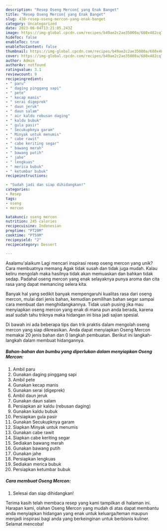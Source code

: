 ```yaml
---
description: "Resep Oseng Mercon{ yang Enak Banget"
title: "Resep Oseng Mercon{ yang Enak Banget"
slug: 430-resep-oseng-mercon-yang-enak-banget
category: Uncategorized
date: 2023-06-04T13:21:05.243Z
image: https://img-global.cpcdn.com/recipes/b49ae2c2ae35000a/680x482cq70/oseng-mercon-foto-resep-utama.jpg
hideToc: false
enableToc: true
enableTocContent: false
thumbnail: https://img-global.cpcdn.com/recipes/b49ae2c2ae35000a/680x482cq70/oseng-mercon-foto-resep-utama.jpg
cover: https://img-global.cpcdn.com/recipes/b49ae2c2ae35000a/680x482cq70/oseng-mercon-foto-resep-utama.jpg
author: Admin
authorAv: notfound
ratingvalue: 3.1
reviewcount: 9
recipeingredient:
- " paru"
- " daging pinggang sapi"
- " pete"
- " kecap manis"
- " serai digeprek"
- " daun jeruk"
- " daun salam"
- " air kaldu rebusan daging"
- " kaldu bubuk"
- " gula pasir"
- " Secukupknya garam"
- " Minyak untuk menumis"
- " cabe rawit"
- " cabe keriting segar"
- " bawang merah"
- " bawang putih"
- " jahe"
- " lengkuas"
- " merica bubuk"
- " ketumbar bubuk"
recipeinstructions:

- "Sudah jadi dan siap dihidangkan!"
categories:
- Resep
tags:
- oseng
- mercon

katakunci: oseng mercon 
nutrition: 245 calories
recipecuisine: Indonesian
preptime: "PT20M"
cooktime: "PT59M"
recipeyield: "2"
recipecategory: Dessert

---
```



Asalamu'alaikum Lagi mencari inspirasi resep oseng mercon yang unik? Cara membuatnya memang Agak tidak susah dan tidak juga mudah. Kalau keliru mengolah maka hasilnya tidak akan memuaskan dan bahkan tidak sedap. Padahal oseng mercon yang enak selayaknya punya aroma dan cita rasa yang dapat memancing selera kita.




Banyak hal yang sedikit banyak mempengaruhi kualitas rasa dari oseng mercon, mulai dari jenis bahan, kemudian pemilihan bahan segar sampai cara membuat dan menghidangkannya. Tidak usah pusing jika mau menyiapkan oseng mercon yang enak di mana pun anda berada, karena asal sudah tahu triknya maka hidangan ini bisa jadi sajian spesial.


Di bawah ini ada beberapa tips dan trik praktis dalam mengolah oseng mercon yang siap dikreasikan. Anda dapat menyiapkan Oseng Mercon memakai 20 jenis bahan dan 0 langkah pembuatan. Berikut ini langkah-langkah dalam membuat hidangannya.

<!--inarticleads1-->

##### Bahan-bahan dan bumbu yang diperlukan dalam menyiapkan Oseng Mercon:

1. Ambil  paru
1. Gunakan  daging pinggang sapi
1. Ambil  pete
1. Gunakan  kecap manis
1. Gunakan  serai (digeprek)
1. Ambil  daun jeruk
1. Gunakan  daun salam
1. Persiapkan  air kaldu (rebusan daging)
1. Gunakan  kaldu bubuk
1. Persiapkan  gula pasir
1. Gunakan  Secukupknya garam
1. Siapkan  Minyak untuk menumis
1. Gunakan  cabe rawit
1. Siapkan  cabe keriting segar
1. Sediakan  bawang merah
1. Gunakan  bawang putih
1. Gunakan  jahe
1. Persiapkan  lengkuas
1. Sediakan  merica bubuk
1. Persiapkan  ketumbar bubuk




<!--inarticleads2-->

##### Cara membuat Oseng Mercon:


1. Selesai dan siap dihidangkan!



Terima kasih telah membaca resep yang kami tampilkan di halaman ini. Harapan kami, olahan Oseng Mercon yang mudah di atas dapat membantu anda menyiapkan hidangan yang enak untuk keluarga/teman maupun menjadi inspirasi bagi anda yang berkeinginan untuk berbisnis kuliner. Selamat mencoba!
